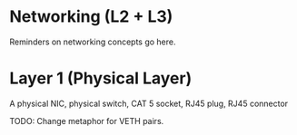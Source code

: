 # Networking (L2 + L3)
Reminders on networking concepts go here.

# Layer 1 (Physical Layer)
A physical NIC, physical switch, CAT 5 socket, RJ45 plug, RJ45 connector

TODO: Change metaphor for VETH pairs.
